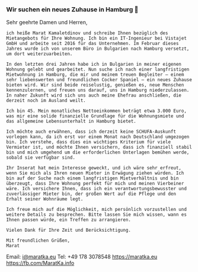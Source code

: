 ### Wir suchen ein neues Zuhause in Hamburg 👋
Sehr geehrte Damen und Herren,

	ich heiße Marat Kamaletdinov und schreibe Ihnen bezüglich des Mietangebots für Ihre Wohnung. Ich bin ein IT-Ingenieur bei Vistajet GmbH und arbeite seit 2016 für das Unternehmen. Im Februar dieses Jahres wurde ich von unserem Büro in Bulgarien nach Hamburg versetzt, um dort weiterzuarbeiten.

	In den letzten drei Jahren habe ich in Bulgarien in meiner eigenen Wohnung gelebt und gearbeitet. Nun suche ich nach einer langfristigen Mietwohnung in Hamburg, die mir und meinem treuen Begleiter – einem sehr liebenswerten und freundlichen Cocker Spaniel – ein neues Zuhause bieten wird. Wir sind beide reiselustig, genießen es, neue Menschen kennenzulernen, und freuen uns darauf, uns in Hamburg niederzulassen. In naher Zukunft wird sich uns auch meine Ehefrau anschließen, die derzeit noch im Ausland weilt.

	Ich bin 45. Mein monatliches Nettoeinkommen beträgt etwa 3.000 Euro, was mir eine solide finanzielle Grundlage für die Wohnungsmiete und das allgemeine Lebensunterhalt in Hamburg bietet.

	Ich möchte auch erwähnen, dass ich derzeit keine SCHUFA-Auskunft vorlegen kann, da ich erst vor einem Monat nach Deutschland umgezogen bin. Ich verstehe, dass dies ein wichtiges Kriterium für viele Vermieter ist, und möchte Ihnen versichern, dass ich finanziell stabil bin und mich umgehend um die erforderlichen Unterlagen bemühen werde, sobald sie verfügbar sind.

	Ihr Inserat hat mein Interesse geweckt, und ich wäre sehr erfreut, wenn Sie mich als Ihren neuen Mieter in Erwägung ziehen würden. Ich bin auf der Suche nach einem langfristigen Mietverhältnis und bin überzeugt, dass Ihre Wohnung perfekt für mich und meinen Vierbeiner wäre. Ich versichere Ihnen, dass ich ein verantwortungsbewusster und zuverlässiger Mieter bin, der großen Wert auf die Pflege und den Erhalt seiner Wohnräume legt.

	Ich freue mich auf die Möglichkeit, mich persönlich vorzustellen und weitere Details zu besprechen. Bitte lassen Sie mich wissen, wann es Ihnen passen würde, ein Treffen zu arrangieren.

	Vielen Dank für Ihre Zeit und Berücksichtigung.

	Mit freundlichen Grüßen,
	Marat
Email: i@maratka.eu
Tel: +49 178 3078548
https://maratka.eu
https://fb.com/MaratKa.info
<!--
**maratkaeu/maratkaeu** is a ✨ _special_ ✨ repository because its `README.md` (this file) appears on your GitHub profile.

Here are some ideas to get you started:

- 🔭 I’m currently working on ...
- 🌱 I’m currently learning ...
- 👯 I’m looking to collaborate on ...
- 🤔 I’m looking for help with ...
- 💬 Ask me about ...
- 📫 How to reach me: ...
- 😄 Pronouns: ...
- ⚡ Fun fact: ...
-->
